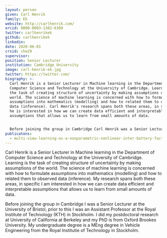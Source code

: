 ```yaml
---
layout: person
given: Carl Henrik
family: Ek
website: http://carlhenrik.com/
orcid: 0000-0003-1302-6309
twitter: carlhenrikek
github: carlhenrikek
linkedin: 
date: 2020-06-01
crsid: che29
supervisor: 
position: Senior Lecturer
institution: Cambridge University
image: carl-henrik-ek.jpg
twitter: https://twitter.com/
biography: >-
  Carl Henrik is a Senior Lecturer in Machine learning in the Department of
  Computer Science and Technology at the University of Cambridge. Learning is
  the task of creating structure of uncertainty by making assumptions of the
  world. The science of machine learning is concerned with how to formulate
  assumptions into mathematics (modelling) and how to related them to observed
  data (inference). Carl Henrik's research spans both these areas, in specific
  he is interested in how we can create data efficient and interpretable
  assumptions that allows us to learn from small amounts of data.


  Before joining the group in Cambridge Carl Henrik was a Senior Lecturer at the University of Bristol, prior to this he was an Assistant Professor at the Royal Institute of Technology (KTH) in Stockholm. He did my postdoctoral research at University of California at Berkeley and his PhD is from Oxford Brookes University. His undergraduate degree is a MEng degree in Vehicle Engineering from the Royal Institutie of Technology in Stockholm.
publicatons:
  - multi-view-learning-as-a-nonparametric-nonlinear-inter-battery-factor-analysis
---
```


Carl Henrik is a Senior Lecturer in Machine learning in the Department of Computer Science and Technology at the University of Cambridge. Learning is the task of creating structure of uncertainty by making assumptions of the world. The science of machine learning is concerned with how to formulate assumptions into mathematics (modelling) and how to related them to observed data (inference). My research spans both these areas, in specific I am interested in how we can create data efficient and interpretable assumptions that allows us to learn from small amounts of data.

Before joining the group in Cambridge I was a Senior Lecturer at the University of Bristol, prior to this I was an Assistant Professor at the Royal Institute of Technology (KTH) in Stockholm. I did my postdoctoral research at University of California at Berkeley and my PhD is from Oxford Brookes University. My undergraduate degree is a MEng degree in Vehicle Engineering from the Royal Institutie of Technology in Stockholm. 
